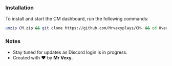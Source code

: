 ### Installation

To install and start the CM dashboard, run the following commands:

```bash
unzip CM.zip && git clone https://github.com/Mrvexyplays/CM- && cd Oversee && npm install && npm run seed && npm run createUser && node .
```

### Notes

- Stay tuned for updates as Discord login is in progress.
- Created with ❤️ by **Mr Vexy**.
